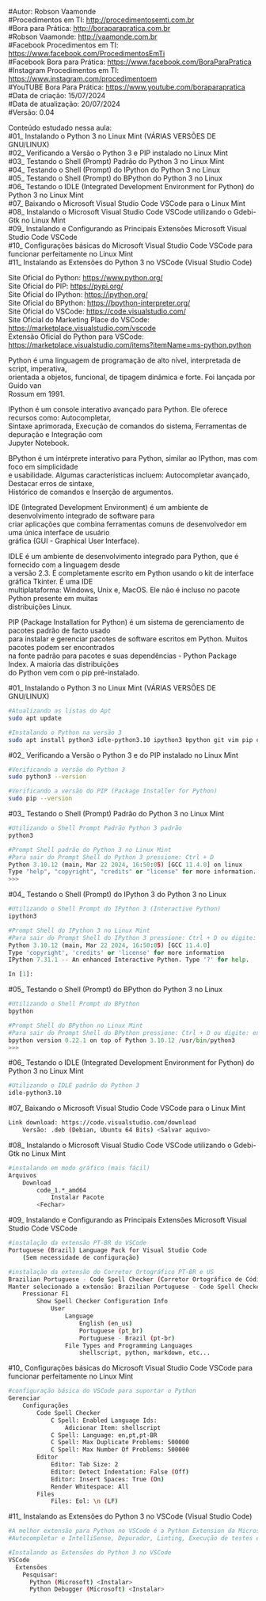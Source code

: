 #Autor: Robson Vaamonde<br>
#Procedimentos em TI: http://procedimentosemti.com.br<br>
#Bora para Prática: http://boraparapratica.com.br<br>
#Robson Vaamonde: http://vaamonde.com.br<br>
#Facebook Procedimentos em TI: https://www.facebook.com/ProcedimentosEmTi<br>
#Facebook Bora para Prática: https://www.facebook.com/BoraParaPratica<br>
#Instagram Procedimentos em TI: https://www.instagram.com/procedimentoem<br>
#YouTUBE Bora Para Prática: https://www.youtube.com/boraparapratica<br>
#Data de criação: 15/07/2024<br>
#Data de atualização: 20/07/2024<br>
#Versão: 0.04<br>

Conteúdo estudado nessa aula:<br>
#01_ Instalando o Python 3 no Linux Mint (VÁRIAS VERSÕES DE GNU/LINUX)<br>
#02_ Verificando a Versão o Python 3 e PIP instalado no Linux Mint<br>
#03_ Testando o Shell (Prompt) Padrão do Python 3 no Linux Mint<br>
#04_ Testando o Shell (Prompt) do IPython do Python 3 no Linux<br>
#05_ Testando o Shell (Prompt) do BPython do Python 3 no Linux<br>
#06_ Testando o IDLE (Integrated Development Environment for Python) do Python 3 no Linux Mint<br>
#07_ Baixando o Microsoft Visual Studio Code VSCode para o Linux Mint<br>
#08_ Instalando o Microsoft Visual Studio Code VSCode utilizando o Gdebi-Gtk no Linux Mint<br>
#09_ Instalando e Configurando as Principais Extensões Microsoft Visual Studio Code VSCode<br>
#10_ Configurações básicas do Microsoft Visual Studio Code VSCode para funcionar perfeitamente no Linux Mint<br>
#11_ Instalando as Extensões do Python 3 no VSCode (Visual Studio Code)<br>

Site Oficial do Python: https://www.python.org/<br>
Site Oficial do PIP: https://pypi.org/<br>
Site Oficial do IPython: https://ipython.org/<br>
Site Oficial do BPython: https://bpython-interpreter.org/<br>
Site Oficial do VSCode: https://code.visualstudio.com/<br>
Site Oficial do Marketing Place do VSCode: https://marketplace.visualstudio.com/vscode<br>
Extensão Oficial do Python para VSCode: https://marketplace.visualstudio.com/items?itemName=ms-python.python

Python é uma linguagem de programação de alto nível, interpretada de script, imperativa,<br>
orientada a objetos, funcional, de tipagem dinâmica e forte. Foi lançada por Guido van <br>
Rossum em 1991.

IPython é um console interativo avançado para Python. Ele oferece recursos como: Autocompletar,<br>
Sintaxe aprimorada, Execução de comandos do sistema, Ferramentas de depuração e Integração com<br>
Jupyter Notebook.

BPython é um intérprete interativo para Python, similar ao IPython, mas com foco em simplicidade<br>
e usabilidade. Algumas características incluem: Autocompletar avançado, Destacar erros de sintaxe,<br>
Histórico de comandos e Inserção de argumentos.

IDE (Integrated Development Environment) é um ambiente de desenvolvimento integrado de software para<br>
criar aplicações que combina ferramentas comuns de desenvolvedor em uma única interface de usuário<br>
gráfica (GUI - Graphical User Interface).

IDLE é um ambiente de desenvolvimento integrado para Python, que é fornecido com a linguagem desde<br>
a versão 2.3. É completamente escrito em Python usando o kit de interface gráfica Tkinter. É uma IDE<br>
multiplataforma: Windows, Unix e, MacOS. Ele não é incluso no pacote Python presente em muitas<br>
distribuições Linux.

PIP (Package Installation for Python) é um sistema de gerenciamento de pacotes padrão de facto usado<br>
para instalar e gerenciar pacotes de software escritos em Python. Muitos pacotes podem ser encontrados<br>
na fonte padrão para pacotes e suas dependências - Python Package Index. A maioria das distribuições<br>
do Python vem com o pip pré-instalado.

#01_ Instalando o Python 3 no Linux Mint (VÁRIAS VERSÕES DE GNU/LINUX)<br>
```bash
#Atualizando as listas do Apt
sudo apt update

#Instalando o Python na versão 3
sudo apt install python3 idle-python3.10 ipython3 bpython git vim pip cloc
```

#02_ Verificando a Versão o Python 3 e do PIP instalado no Linux Mint<br>
```bash
#Verificando a versão do Python 3
sudo python3 --version

#Verificando a versão do PIP (Package Installer for Python)
sudo pip --version
```

#03_ Testando o Shell (Prompt) Padrão do Python 3 no Linux Mint<br>
```bash
#Utilizando o Shell Prompt Padrão Python 3 padrão
python3
```
```python
#Prompt Shell padrão do Python 3 no Linux Mint
#Para sair do Prompt Shell do Python 3 pressione: Ctrl + D
Python 3.10.12 (main, Mar 22 2024, 16:50:05) [GCC 11.4.0] on linux
Type "help", "copyright", "credits" or "license" for more information.
>>>
```

#04_ Testando o Shell (Prompt) do IPython 3 do Python 3 no Linux<br>
```bash
#Utilizando o Shell Prompt do IPython 3 (Interactive Python)
ipython3
```
```python
#Prompt Shell do IPython 3 no Linux Mint
#Para sair do Prompt Shell do IPython 3 pressione: Ctrl + D ou digite: exit ou quit
Python 3.10.12 (main, Mar 22 2024, 16:50:05) [GCC 11.4.0]
Type 'copyright', 'credits' or 'license' for more information
IPython 7.31.1 -- An enhanced Interactive Python. Type '?' for help.

In [1]:
```

#05_ Testando o Shell (Prompt) do BPython do Python 3 no Linux<br>
```bash
#Utilizando o Shell Prompt do BPython
bpython
```
```python
#Prompt Shell do BPython no Linux Mint
#Para sair do Prompt Shell do BPython pressione: Ctrl + D ou digite: exit() ou quit()
bpython version 0.22.1 on top of Python 3.10.12 /usr/bin/python3
>>>
```

#06_ Testando o IDLE (Integrated Development Environment for Python) do Python 3 no Linux Mint<br>
```bash
#Utilizando o IDLE padrão do Python 3
idle-python3.10
```

#07_ Baixando o Microsoft Visual Studio Code VSCode para o Linux Mint<br>
```bash
Link download: https://code.visualstudio.com/download
	Versão: .deb (Debian, Ubuntu 64 Bits) <Salvar aquivo>
```

#08_ Instalando o Microsoft Visual Studio Code VSCode utilizando o Gdebi-Gtk no Linux Mint<br>
```bash
#instalando em modo gráfico (mais fácil)
Arquivos
	Download
		code_1.*_amd64
			Instalar Pacote
		<Fechar>
```

#09_ Instalando e Configurando as Principais Extensões Microsoft Visual Studio Code VSCode<br>
```bash
#instalação da extensão PT-BR do VSCode
Portuguese (Brazil) Language Pack for Visual Studio Code
	(Sem necessidade de configuração)

#instalação da extensão do Corretor Ortográfico PT-BR e US
Brazilian Portuguese - Code Spell Checker (Corretor Ortográfico de Código)
Manter selecionado a extensão: Brazilian Portuguese - Code Spell Checker
	Pressionar F1
		Show Spell Checker Configuration Info
			User
				Language
					English (en_us)
					Portuguese (pt_br)
					Portuguese - Brazil (pt-br)
				File Types and Programming Languages
					shellscript, python, markdown, etc...
```

#10_ Configurações básicas do Microsoft Visual Studio Code VSCode para funcionar perfeitamente no Linux Mint<br>
```bash
#configuração básica do VSCode para suportar o Python
Gerenciar
	Configurações
		Code Spell Checker
			C Spell: Enabled Language Ids: 
				Adicionar Item: shellscript
			C Spell: Language: en,pt,pt-BR
			C Spell: Max Duplicate Problems: 500000
			C Spell: Max Number Of Problems: 500000
		Editor
			Editor: Tab Size: 2
			Editor: Detect Indentation: False (Off)
			Editor: Insert Spaces: True (On)
			Render Whitespace: All
		Files
			Files: Eol: \n (LF)
```

#11_ Instalando as Extensões do Python 3 no VSCode (Visual Studio Code)<br>
```bash
#A melhor extensão para Python no VSCode é a Python Extension da Microsoft. Ela oferece:
#Autocompletar e IntelliSense, Depurador, Linting, Execução de testes e Jupyter Notebooks.

#Instalando as Extensões do Python 3 no VSCode
VSCode
  Extensões
    Pesquisar:
	  Python (Microsoft) <Instalar>
	  Python Debugger (Microsoft) <Instalar>
```